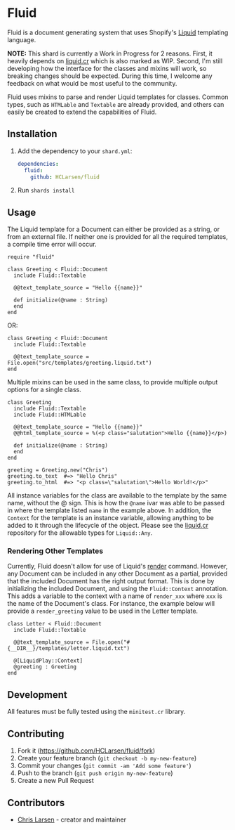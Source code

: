 # Fluid

Fluid is a document generating system that uses Shopify's [Liquid](http://shopify.github.io/liquid/) templating language.

**NOTE:** This shard is currently a Work in Progress for 2 reasons. First, it heavily depends on [liquid.cr](https://github.com/TechMagister/liquid.cr) which is also marked as WIP. Second, I'm still developing how the interface for the classes and mixins will work, so breaking changes should be expected. During this time, I welcome any feedback on what would be most useful to the community.

Fluid uses mixins to parse and render Liquid templates for classes. Common types, such as `HTMLable` and `Textable` are already provided, and others can easily be created to extend the capabilities of Fluid.

## Installation

1. Add the dependency to your `shard.yml`:

   ```yaml
   dependencies:
     fluid:
       github: HCLarsen/fluid
   ```

2. Run `shards install`

## Usage

The Liquid template for a Document can either be provided as a string, or from an external file. If neither one is provided for all the required templates, a compile time error will occur.

```crystal
require "fluid"

class Greeting < Fluid::Document
  include Fluid::Textable

  @@text_template_source = "Hello {{name}}"

  def initialize(@name : String)
  end
end
```

OR:

```crystal
class Greeting < Fluid::Document
  include Fluid::Textable

  @@text_template_source = File.open("src/templates/greeting.liquid.txt")
end
```

Multiple mixins can be used in the same class, to provide multiple output options for a single class.

```crystal
class Greeting
  include Fluid::Textable
  include Fluid::HTMLable

  @@text_template_source = "Hello {{name}}"
  @@html_template_source = %(<p class="salutation">Hello {{name}}</p>)

  def initialize(@name : String)
  end
end

greeting = Greeting.new("Chris")
greeting.to_text  #=> "Hello Chris"
greeting.to_html  #=> "<p class=\"salutation\">Hello World!</p>"
```

All instance variables for the class are available to the template by the same name, without the @ sign. This is how the `@name` ivar was able to be passed in where the template listed `name` in the example above. In addition, the `Context` for the template is an instance variable, allowing anything to be added to it through the lifecycle of the object. Please see the [liquid.cr](https://github.com/TechMagister/liquid.cr) repository for the allowable types for `Liquid::Any`.

### Rendering Other Templates

Currently, Fluid doesn't allow for use of Liquid's [render](https://shopify.github.io/liquid/tags/template/#render) command. However, any Document can be included in any other Document as a partial, provided that the included Document has the right output format. This is done by initializing the included Document, and using the `Fluid::Context` annotation. This adds a variable to the context with a name of `render_xxx` where `xxx` is the name of the Document's class. For instance, the example below will provide a `render_greeting` value to be used in the Letter template.

```crystal
class Letter < Fluid::Document
  include Fluid::Textable

  @@text_template_source = File.open("#{__DIR__}/templates/letter.liquid.txt")

  @[LiquidPlay::Context]
  @greeting : Greeting
end
```

## Development

All features must be fully tested using the `minitest.cr` library.

## Contributing

1. Fork it (<https://github.com/HCLarsen/fluid/fork>)
2. Create your feature branch (`git checkout -b my-new-feature`)
3. Commit your changes (`git commit -am 'Add some feature'`)
4. Push to the branch (`git push origin my-new-feature`)
5. Create a new Pull Request

## Contributors

- [Chris Larsen](https://github.com/HCLarsen) - creator and maintainer
